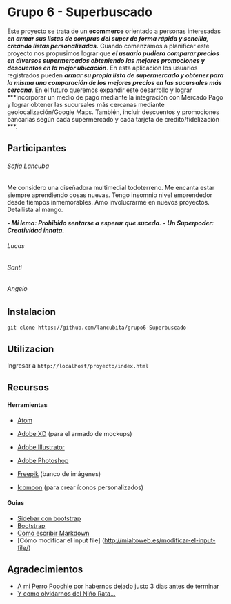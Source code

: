 # Grupo 6 - Superbuscado

Este proyecto se trata de un **ecommerce** orientado a personas interesadas ***en armar sus listas de compras del super de forma rápida y sencilla, creando listas personalizadas.*** Cuando comenzamos a planificar este proyecto nos propusimos lograr que ***el usuario pudiera comparar precios en diversos supermercados obteniendo las mejores promociones y descuentos en la mejor ubicación***. En esta aplicacion los usuarios registrados pueden ***armar su propia lista de supermercado y obtener para la misma una comparación de los mejores precios en las sucursales más cercana***. En el futuro queremos expandir este desarrollo y lograr ***incorporar un medio de pago mediante la integración con Mercado Pago y lograr obtener las sucursales más cercanas mediante geolocalización/Google Maps. También, incluir descuentos y promociones bancarias según cada supermercado y cada tarjeta de crédito/fidelización ***.



## Participantes

###### Sofía Lancuba

Me considero una diseñadora multimedial todoterreno. Me encanta estar siempre aprendiendo cosas nuevas. Tengo insomnio nivel emprendedor desde tiempos inmemorables. Amo involucrarme en nuevos proyectos. Detallista al mango.

***- Mi lema: Prohibido sentarse a esperar que suceda.***
***- Un Superpoder: Creatividad innata.***

###### Lucas

###### Santi

###### Angelo


## Instalacion

```git clone https://github.com/lancubita/grupo6-Superbuscado```



## Utilizacion

Ingresar a ```http://localhost/proyecto/index.html```



## Recursos

#### Herramientas

- [Atom](https://atom.io/)
- [Adobe XD](https://www.adobe.com/la/products/xd.html) (para el armado de mockups)
- [Adobe Illustrator](https://www.adobe.com/la/products/illustrator.html?promoid=PGRQQLFS&mv=other)
- [Adobe Photoshop](https://www.adobe.com/la/products/photoshop.html?promoid=PC1PQQ5T&mv=other)

- [Freepik](https://www.freepik.es/) (banco de imágenes)
- [Icomoon](https://icomoon.io) (para crear íconos personalizados)


#### Guias

- [Sidebar con bootstrap](https://bootstrapious.com/p/bootstrap-sidebar)
- [Bootstrap](https://getbootstrap.com/)
- [Como escribir Markdown](https://github.com/adam-p/markdown-here/wiki/Markdown-Cheatsheet#links)
- [Cómo modificar el input file] (http://mialtoweb.es/modificar-el-input-file/)



## Agradecimientos

- [A mi Perro Poochie](https://vignette.wikia.nocookie.net/lossimpson/images/9/9c/Poochie.png/revision/latest?cb=20090819011823&path-prefix=es) por habernos dejado justo 3 dias antes de terminar
- [Y como olvidarnos del Niño Rata...](https://miro.medium.com/max/2139/1*wVf0oHfP9iaU61YodjtAqQ.jpeg)

